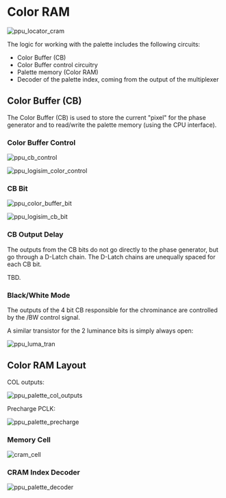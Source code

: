 # Color RAM

![ppu_locator_cram](/BreakingNESWiki/imgstore/ppu/ppu_locator_cram.jpg)

The logic for working with the palette includes the following circuits:
- Color Buffer (CB)
- Color Buffer control circuitry
- Palette memory (Color RAM)
- Decoder of the palette index, coming from the output of the multiplexer

## Color Buffer (CB)

The Color Buffer (CB) is used to store the current "pixel" for the phase generator and to read/write the palette memory (using the CPU interface).

### Color Buffer Control

![ppu_cb_control](/BreakingNESWiki/imgstore/ppu/ppu_cb_control.jpg)

![ppu_logisim_color_control](/BreakingNESWiki/imgstore/ppu/ppu_logisim_color_control.jpg)

### CB Bit

![ppu_color_buffer_bit](/BreakingNESWiki/imgstore/ppu/ppu_color_buffer_bit.jpg)

![ppu_logisim_cb_bit](/BreakingNESWiki/imgstore/ppu/ppu_logisim_cb_bit.jpg)

### CB Output Delay

The outputs from the CB bits do not go directly to the phase generator, but go through a D-Latch chain. The D-Latch chains are unequally spaced for each CB bit.

TBD.

### Black/White Mode

The outputs of the 4 bit CB responsible for the chrominance are controlled by the /BW control signal.

A similar transistor for the 2 luminance bits is simply always open:

![ppu_luma_tran](/BreakingNESWiki/imgstore/ppu/ppu_luma_tran.jpg)

## Color RAM Layout

COL outputs:

![ppu_palette_col_outputs](/BreakingNESWiki/imgstore/ppu/ppu_palette_col_outputs.jpg)

Precharge PCLK:

![ppu_palette_precharge](/BreakingNESWiki/imgstore/ppu/ppu_palette_precharge.jpg)

### Memory Cell

![cram_cell](/BreakingNESWiki/imgstore/ppu/cram_cell.jpg)

### CRAM Index Decoder

![ppu_palette_decoder](/BreakingNESWiki/imgstore/ppu/ppu_palette_decoder.jpg)
